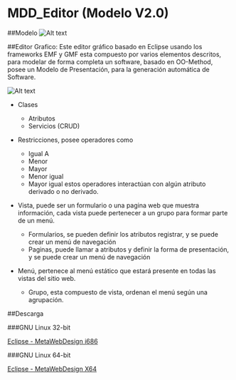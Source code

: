 # MDD_Editor (Modelo V2.0)

##Modelo
![Alt text](https://github.com/TestMode/Editor/blob/master/Editor_MWD/resp/modelo.png "Metamodelo")

##Editor Grafico:
Este editor gráfico basado en Eclipse usando los frameworks EMF y GMF esta compuesto por varios elementos descritos, para modelar de forma completa un software, basado en OO-Method, posee un Modelo de Presentación, para la generación automática de Software.


![Alt text](https://github.com/TestMode/Editor/blob/master/Editor_MWD/resp/modelo.png "Editor de Modelos")

* Clases

  * Atributos
  * Servicios (CRUD)

* Restricciones, posee operadores como

  * Igual A
  * Menor
  * Mayor
  * Menor igual
  * Mayor igual
estos operadores interactúan con algún atributo derivado o no derivado.
* Vista, puede ser un formulario o una pagina web que muestra información, cada vista puede pertenecer a un grupo para formar parte de un menú.

  * Formularios, se pueden definir los atributos registrar, y se puede crear un menú de navegación
  * Paginas, puede llamar a atributos y definir la forma de presentación, y se puede crear un menú de navegación

* Menú, pertenece al menú estático que estará presente en todas las vistas del sitio web.

  * Grupo, esta compuesto de vista, ordenan el menú según una agrupación.

##Descarga

###GNU Linux 32-bit

[Eclipse - MetaWebDesign i686 ](#)

###GNU Linux 64-bit

[Eclipse - MetaWebDesign X64 ](#)
